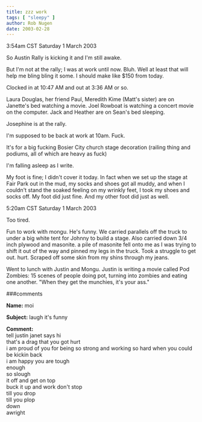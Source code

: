 ```yaml
---
title: zzz work
tags: [ "sleepy" ]
author: Rob Nugen
date: 2003-02-28
---
```


<p class=date>3:54am CST Saturday 1 March 2003</p>

<p>So Austin Rally is kicking it and I'm still awake.</p>

<p>But I'm not at the rally; I was at work until now.  Bluh.  Well at
least that will help me bling bling it some.  I should make like $150
from today.</p>

<p>Clocked in at 10:47 AM and out at 3:36 AM or so.</p>

<p>Laura Douglas, her friend Paul, Meredith Kime (Matt's sister) are
on Janette's bed watching a movie.  Joel Rowboat is watching a concert
movie on the computer.  Jack and Heather are on Sean's bed sleeping.</p>

<p>Josephine is at the rally.</p>

<p>I'm supposed to be back at work at 10am.  Fuck.</p>

<p>It's for a big fucking Bosier City church stage decoration (railing
thing and podiums, all of which are heavy as fuck)</p>

<p>I'm falling asleep as I write.</p>

<p>My foot is fine; I didn't cover it today.  In fact when we set up
the stage at Fair Park out in the mud, my socks and shoes got all
muddy, and when I couldn't stand the soaked feeling on my wrinkly
feet, I took my shoes and socks off.  My foot did just fine.  And my
other foot did just as well.</p>

<p class=date>5:20am CST Saturday 1 March 2003</p>

<p>Too tired.</p>

<p>Fun to work with mongu.  He's funny.  We carried parallels off the
truck to under a big white tent for Johnny to build a stage.  Also
carried down 3/4 inch plywood and masonite.  a pile of masonite fell
onto me as I was trying to shift it out of the way and pinned my legs
in the truck.  Took a struggle to get out.  hurt.  Scraped off some
skin from my shins through my jeans.</p>

<p>Went to lunch with Justin and Mongu.  Justin is writing a movie
called Pod Zombies: 15 scenes of people doing pot, turning into
zombies and eating one another.  "When they get the munchies, it's
your ass."</p>

###comments

<p><b>Name:</b> moi

<p><b>Subject:</b> laugh it's funny

<p><b>Comment:</b>
<br>tell justin janet says hi<br>
that's a drag that you got hurt<br>
i am proud of you for being so strong and working so hard when you could be kickin back<br>
i am happy you are tough<br>
enough<br>
so slough <br>
it off and get on top<br>
buck it up and work don't stop<br>
till you drop<br>
till you plop <br>
down<br>
awright

